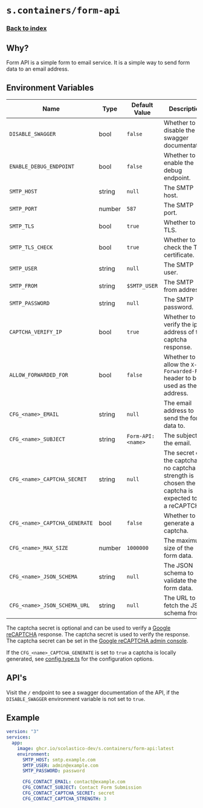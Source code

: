 # `s.containers/form-api`

### [Back to index](../../README.md)

## Why?

Form API is a simple form to email service. It is a simple way to send form data to an email address. 

## Environment Variables

| Name                          | Type   | Default Value      | Description                                                                                            |
| ----------------------------- | ------ | ------------------ | ------------------------------------------------------------------------------------------------------ |
| `DISABLE_SWAGGER`             | bool   | `false`            | Whether to disable the swagger documentation.                                                          |
| `ENABLE_DEBUG_ENDPOINT`       | bool   | `false`            | Whether to enable the debug endpoint.                                                                  |
| `SMTP_HOST`                   | string | `null`             | The SMTP host.                                                                                         |
| `SMTP_PORT`                   | number | `587`              | The SMTP port.                                                                                         |
| `SMTP_TLS`                    | bool   | `true`             | Whether to use TLS.                                                                                    |
| `SMTP_TLS_CHECK`              | bool   | `true`             | Whether to check the TLS certificate.                                                                  |
| `SMTP_USER`                   | string | `null`             | The SMTP user.                                                                                         |
| `SMTP_FROM`                   | string | `$SMTP_USER`       | The SMTP from address.                                                                                 |
| `SMTP_PASSWORD`               | string | `null`             | The SMTP password.                                                                                     |
| `CAPTCHA_VERIFY_IP`           | bool   | `true`             | Whether to verify the ip address of the captcha response.                                              |
| `ALLOW_FORWARDED_FOR`         | bool   | `false`            | Whether to allow the `X-Forwarded-For` header to be used as the ip address.                            |
| `CFG_<name>_EMAIL`            | string | `null`             | The email address to send the form data to.                                                            |
| `CFG_<name>_SUBJECT`          | string | `Form-API: <name>` | The subject of the email.                                                                              |
| `CFG_<name>_CAPTCHA_SECRET`   | string | `null`             | The secret of the captcha. If no captcha strength is chosen the captcha is expected to be a reCAPTCHA. |
| `CFG_<name>_CAPTCHA_GENERATE` | bool   | `false`            | Whether to generate a captcha.                                                                         |
| `CFG_<name>_MAX_SIZE`         | number | `1000000`          | The maximum size of the form data.                                                                     |
| `CFG_<name>_JSON_SCHEMA`      | string | `null`             | The JSON schema to validate the form data.                                                             |
| `CFG_<name>_JSON_SCHEMA_URL`  | string | `null`             | The URL to fetch the JSON schema from.                                                                 |

The captcha secret is optional and can be used to verify a [Google reCAPTCHA](https://developers.google.com/recaptcha) response. The captcha secret is used to verify the response. The captcha secret can be set in the [Google reCAPTCHA admin console](https://www.google.com/recaptcha/admin/create).

If the `CFG_<name>_CAPTCHA_GENERATE` is set to `true` a captcha is locally generated, see [config.type.ts](./src/captcha/config.type.ts) for the configuration options.

## API's

Visit the `/` endpoint to see a swagger documentation of the API, if the `DISABLE_SWAGGER` environment variable is not set to `true`.

## Example

```yaml
version: "3"
services:
  app:
    image: ghcr.io/scolastico-dev/s.containers/form-api:latest
    environment:
      SMTP_HOST: smtp.example.com
      SMTP_USER: admin@example.com
      SMTP_PASSWORD: password

      CFG_CONTACT_EMAIL: contact@example.com
      CFG_CONTACT_SUBJECT: Contact Form Submission
      CFG_CONTACT_CAPTCHA_SECRET: secret
      CFG_CONTACT_CAPTCHA_STRENGTH: 3
```
